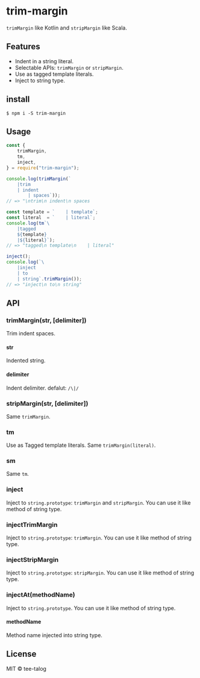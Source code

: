 # trim-margin
`trimMargin` like Kotlin and `stripMargin` like Scala.

## Features
* Indent in a string literal.
* Selectable APIs: `trimMargin` or `stripMargin`.
* Use as tagged template literals.
* Inject to string type.

## install
```
$ npm i -S trim-margin
```

## Usage
```js
const {
    trimMargin,
    tm,
    inject,
} = require("trim-margin");

console.log(trimMargin(`
	|trim
    | indent
        | spaces`));
// => "\ntrim\n indent\n spaces

const template = `    | template`;
const literal  = `    | literal`;
console.log(tm`\
    |tagged
    ${template}
    |${literal}`);
// => "tagged\n template\n    | literal"

inject();
console.log(`\
    |inject
    | to
    | string`.trimMargin());
// => "inject\n to\n string"
```

## API

### trimMargin(str, [delimiter])

Trim indent spaces.

#### str

Indented string.

#### delimiter

Indent delimiter.
defalut: `/\|/`

### stripMargin(str, [delimiter])

Same `trimMargin`.

### tm

Use as Tagged template literals.
Same `trimMargin(literal)`.

### sm

Same `tm`.

### inject

Inject to `string.prototype`: `trimMargin` and `stripMargin`.
You can use it like method of string type.

### injectTrimMargin

Inject to `string.prototype`: `trimMargin`.
You can use it like method of string type.

### injectStripMargin

Inject to `string.prototype`: `stripMargin`.
You can use it like method of string type.

### injectAt(methodName)

Inject to `string.prototype`.
You can use it like method of string type.

#### methodName

Method name injected into string type.

## License
MIT © tee-talog


